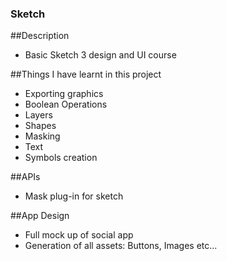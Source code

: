 ### Sketch
 
##Description
- Basic Sketch 3 design and UI course

##Things I have learnt in this project
- Exporting graphics
- Boolean Operations
- Layers
- Shapes
- Masking
- Text
- Symbols creation

##APIs
- Mask plug-in for sketch

##App Design
- Full mock up of social app
- Generation of all assets: Buttons, Images etc...


